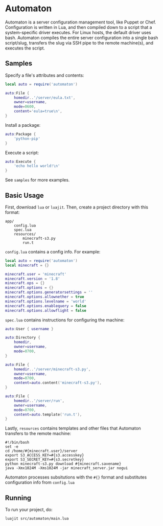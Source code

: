 Automaton
=========

Automaton is a server configuration management tool, like Puppet or Chef.
Configuration is written in Lua, and then compiled down to a script that a
system-specific driver executes. For Linux hosts, the default driver uses bash.
Automaton compiles the entire server configuration into a single bash
script/slug, transfers the slug via SSH pipe to the remote machine(s), and executes
the script.

Samples
-------

Specify a file's attributes and contents:

```lua
local auto = require('automaton')

auto:File {
    homedir..'/server/eula.txt',
    owner=username,
    mode=0600,
    content='eula=true\n',
}
```

Install a package:

```lua
auto:Package { 
    'python-pip' 
}
```

Execute a script:

```lua
auto:Execute { 
    'echo hello world!\n' 
}
```

See `samples` for more examples.


Basic Usage
-----------

First, download `lua` or `luajit`. Then, create a project directory with this format:

```
app/
    config.lua
    spec.lua
    resources/
        minecraft-s3.py
        run.t
```

`config.lua` contains a config info. For example:

```lua
local auto = require('automaton')
local minecraft = {}

minecraft.user = 'minecraft'
minecraft.version = '1.8'
minecraft.ops = {}
minecraft.options = {}
minecraft.options.generatorsettings = ''
minecraft.options.allownether = true
minecraft.options.levelname = 'world'
minecraft.options.enablequery = false
minecraft.options.allowflight = false
```

`spec.lua` contains instructions for configuring the machine:

```lua
auto:User { username }

auto:Directory {
    homedir,
    owner=username,
    mode=0700,
}

auto:File {
    homedir..'/server/minecraft-s3.py',
    owner=username,
    mode=0700,
    content=auto.content('minecraft-s3.py'),
}

auto:File {
    homedir..'/server/run',
    owner=username,
    mode=0700,
    content=auto.template('run.t'),
}
```

Lastly, `resources` contains templates and other files that Automaton transfers to the remote machine:

```
#!/bin/bash
set -e
cd /home/#{minecraft.user}/server
export S3_ACCESS_KEY=#{s3.accesskey}
export S3_SECRET_KEY=#{s3.secretkey}
python minecraft-s3.py download #{minecraft.savename}
java -Xmx1024M -Xms1024M -jar minecraft_server.jar nogui
```

Automaton processes subsitutions with the `#{}` format and substitutes configuration info from `config.lua`

Running
-------

To run your project, do:

```
luajit src/automaton/main.lua
```

